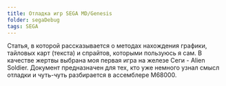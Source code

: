```yaml
---
title: Отладка игр SEGA MD/Genesis
folder: segaDebug
tags: SEGA
---
```

Статья, в которой рассказывается о методах нахождения графики, тайловых карт (текста) и спрайтов, которыми пользуюсь я сам. В качестве жертвы выбрана моя первая игра на железе Сеги - Alien Soldier. Документ предназначен для тех, кто уже немного узнал смысл отладки и чуть-чуть разбирается в ассемблере М68000.